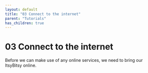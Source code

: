 ```yaml
---
layout: default
title: "03 Connect to the internet"
parent: "Tutorials"
has_children: true
---
```


# 03 Connect to the internet
Before we can make use of any online services, we need to bring our ItsyBitsy online. 